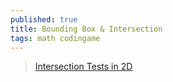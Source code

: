 ```yaml
---
published: true
title: Bounding Box & Intersection
tags: math codingame
---
```

> [Intersection Tests in 2D](http://noonat.github.io/intersect/)


